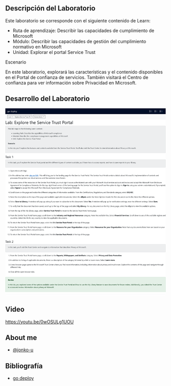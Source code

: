 
## Descripción del Laboratorio
Este laboratorio se corresponde con el siguiente contenido de Learn:

- Ruta de aprendizaje: Describir las capacidades de cumplimiento de Microsoft
- Módulo: Describir las capacidades de gestión del cumplimiento normativo en Microsoft
- Unidad: Explorar el portal Service Trust

Escenario

En este laboratorio, explorará las características y el contenido disponibles en el Portal de confianza de servicios. También visitará el Centro de confianza para ver información sobre Privacidad en Microsoft.


## Desarrollo del Laboratorio
![Logo](/SC-900-Microsoft%20Security,%20Compliance,%20and%20Identity%20Fundamentals/Lab%2011%20-%20Explore%20the%20Service%20Trust%20Portal/screenshots/Lab11.png)

## Video
https://youtu.be/0wOSULg1UOU

## About me
- [@jonko-u](https://github.com/jonko-u)

## Bibliografía

- [go deploy](https://lms.godeploy.it/)
